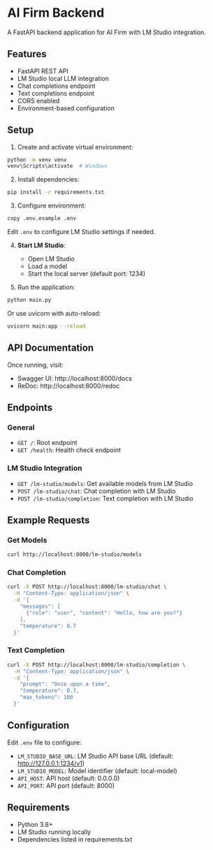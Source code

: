 # AI Firm Backend

A FastAPI backend application for AI Firm with LM Studio integration.

## Features

- FastAPI REST API
- LM Studio local LLM integration
- Chat completions endpoint
- Text completions endpoint
- CORS enabled
- Environment-based configuration

## Setup

1. Create and activate virtual environment:
```bash
python -m venv venv
venv\Scripts\activate  # Windows
```

2. Install dependencies:
```bash
pip install -r requirements.txt
```

3. Configure environment:
```bash
copy .env.example .env
```

Edit `.env` to configure LM Studio settings if needed.

4. **Start LM Studio**:
   - Open LM Studio
   - Load a model
   - Start the local server (default port: 1234)

5. Run the application:
```bash
python main.py
```

Or use uvicorn with auto-reload:
```bash
uvicorn main:app --reload
```

## API Documentation

Once running, visit:
- Swagger UI: http://localhost:8000/docs
- ReDoc: http://localhost:8000/redoc

## Endpoints

### General
- `GET /`: Root endpoint
- `GET /health`: Health check endpoint

### LM Studio Integration
- `GET /lm-studio/models`: Get available models from LM Studio
- `POST /lm-studio/chat`: Chat completion with LM Studio
- `POST /lm-studio/completion`: Text completion with LM Studio

## Example Requests

### Get Models
```bash
curl http://localhost:8000/lm-studio/models
```

### Chat Completion
```bash
curl -X POST http://localhost:8000/lm-studio/chat \
  -H "Content-Type: application/json" \
  -d '{
    "messages": [
      {"role": "user", "content": "Hello, how are you?"}
    ],
    "temperature": 0.7
  }'
```

### Text Completion
```bash
curl -X POST http://localhost:8000/lm-studio/completion \
  -H "Content-Type: application/json" \
  -d '{
    "prompt": "Once upon a time",
    "temperature": 0.7,
    "max_tokens": 100
  }'
```

## Configuration

Edit `.env` file to configure:
- `LM_STUDIO_BASE_URL`: LM Studio API base URL (default: http://127.0.0.1:1234/v1)
- `LM_STUDIO_MODEL`: Model identifier (default: local-model)
- `API_HOST`: API host (default: 0.0.0.0)
- `API_PORT`: API port (default: 8000)

## Requirements

- Python 3.8+
- LM Studio running locally
- Dependencies listed in requirements.txt
